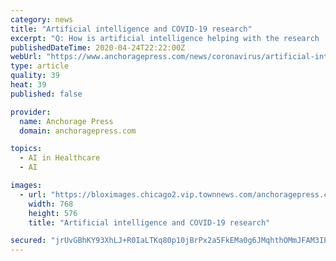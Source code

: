 ```yaml
---
category: news
title: "Artificial intelligence and COVID-19 research"
excerpt: "Q: How is artificial intelligence helping with the research ... After we identified those cases, we counseled on self-quarantining and therapy as indicated. And we’d like to think that doing that activity has helped to prevent new transmission. Q: Along with tracking the virus, how else is ai being used for COVID research?"
publishedDateTime: 2020-04-24T22:22:00Z
webUrl: "https://www.anchoragepress.com/news/coronavirus/artificial-intelligence-and-covid-19-research/article_b006aa88-8667-11ea-a4bd-1b8f8314d063.html"
type: article
quality: 39
heat: 39
published: false

provider:
  name: Anchorage Press
  domain: anchoragepress.com

topics:
  - AI in Healthcare
  - AI

images:
  - url: "https://bloximages.chicago2.vip.townnews.com/anchoragepress.com/content/tncms/assets/v3/editorial/e/f8/ef888988-8667-11ea-b779-bbb3bf7d6a57/5ea34841ee750.image.jpg?crop=768%2C576%2C128%2C0&resize=768%2C576&order=crop%2Cresize"
    width: 768
    height: 576
    title: "Artificial intelligence and COVID-19 research"

secured: "jrUvGBhKY93XhLJ+R0IaLTKq80p10jBrPx2a5FkEMa0g6JMqhthOMmJFAM3IPfOSugn0xtdqtmjS918K5tj10iyXp1wcR2JPpWTnA4vyRJwMPXpVjHFUoZdFh3YSXHHGnOtwgEu4C1ZsQROFGBvhUVpdns9eIbGlQkZ/DvD0tMnNIBVRdc+e3IKCfzoTiBDt7asmW+r2F1u5hMxqmEyjtHexH9WUiBhukw3KDgfYnXQ7hhFfPuOJwGkULIcRrxv8SmCfpb1VUbgcK4RXGYto9YX2bfa/o+qIQrdgOfevk3CVUoHrB86CNCFARVD0eOfMr3xUoUWRS2GNe8LVB3KVL6tRrdeHn4tHCD1EY8jwP68wcRbwDCNdz77GH3ErPv4GLBO7qV5LjIr5QrMOKG9FgNWFVMKr9HOvwqkuTPeztELcWWfHvLGBDeXBnTuWG0dwvAIdnFZR/6ABCk/4D3jWOUbnA7ejnhfyjscumESMTtM=;uPQeeBQcU357mi5WRMtpNg=="
---
```


